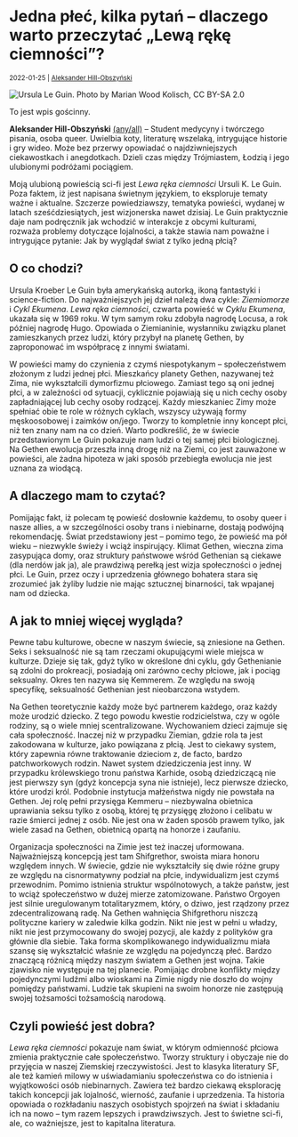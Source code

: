 # Jedna płeć, kilka pytań – dlaczego warto przeczytać „Lewą rękę ciemności”?

<small>2022-01-25 | [Aleksander Hill-Obszyński](/@aleksander.obs)</small>

![Ursula Le Guin. Photo by Marian Wood Kolisch, CC BY-SA 2.0](/img-local/blog/ursula-le-guin.jpg)

<div class="alert alert-info">
    <p>
        <span class="fal fa-info-circle"></span>
        To jest wpis gościnny.
    </p>
    <p>
        <strong>Aleksander Hill-Obszyński</strong> <a href="/dowolne" target="_blank" rel="noopener">(any/all)</a> –
        Student medycyny i twórczego pisania, osoba queer. Uwielbia koty, literaturę wszelaką, intrygujące historie i gry wideo.
        Może bez przerwy opowiadać o najdziwniejszych ciekawostkach i anegdotkach.
        Dzieli czas między Trójmiastem, Łodzią i jego ulubionymi podróżami pociągiem.
    </p>
</div>

Moją ulubioną powieścią sci-fi jest _Lewa ręka ciemności_ Ursuli K. Le Guin.
Poza faktem, iż jest napisana świetnym językiem, to eksploruje tematy ważne i aktualne.
Szczerze powiedziawszy, tematyka powieści, wydanej w latach sześćdziesiątych, jest wizjonerska nawet dzisiaj.
Le Guin praktycznie daje nam podręcznik jak wchodzić w interakcje z obcymi kulturami, rozważa problemy dotyczące lojalności,
a także stawia nam poważne i intrygujące pytanie: Jak by wyglądał świat z tylko jedną płcią?

## O co chodzi?

Ursula Kroeber Le Guin była amerykańską autorką, ikoną fantastyki i science-fiction.
Do najważniejszych jej dzieł należą dwa cykle: _Ziemiomorze_ i _Cykl Ekumena_.
_Lewa ręka ciemności_, czwarta powieść w _Cyklu Ekumena_, ukazała się w 1969 roku.
W tym samym roku zdobyła nagrodę Locusa, a rok później nagrodę Hugo.
Opowiada o Ziemianinie, wysłanniku związku planet zamieszkanych przez ludzi, który przybył na planetę Gethen,
by zaproponować im współpracę z innymi światami.

W powieści mamy do czynienia z czymś niespotykanym – społeczeństwem złożonym z ludzi jednej płci.
Mieszkańcy planety Gethen, nazywanej też Zima, nie wykształcili dymorfizmu płciowego.
Zamiast tego są oni jednej płci, a w zależności od sytuacji, cyklicznie pojawiają się u nich cechy
osoby zapładniającej lub cechy osoby rodzącej. Każdy mieszkaniec Zimy może spełniać obie te role w różnych cyklach,
wszyscy używają formy męskoosobowej i zaimków on/jego.
Tworzy to kompletnie inny koncept płci, niż ten znany nam na co dzień.
Warto podkreślić, że w świecie przedstawionym Le Guin pokazuje nam ludzi o tej samej płci biologicznej.
Na Gethen ewolucja przeszła inną drogę niż na Ziemi, co jest zauważone w powieści,
ale żadna hipoteza w jaki sposób przebiegła ewolucja nie jest uznana za wiodącą.

## A dlaczego mam to czytać?

Pomijając fakt, iż polecam tę powieść dosłownie każdemu, to osoby queer i nasze allies,
a w szczególności osoby trans i niebinarne, dostają podwójną rekomendację.
Świat przedstawiony jest – pomimo tego, że powieść ma pół wieku – niezwykle świeży i wciąż inspirujący.
Klimat Gethen, wieczna zima zasypująca domy, oraz struktury państwowe wśród Gethenian są ciekawe (dla nerdów jak ja),
ale prawdziwą perełką jest wizja społeczności o jednej płci. Le Guin, przez oczy i uprzedzenia głównego bohatera
stara się zrozumieć jak żyliby ludzie nie mając sztucznej binarności, tak wpajanej nam od dziecka.

## A jak to mniej więcej wygląda?

Pewne tabu kulturowe, obecne w naszym świecie, są zniesione na Gethen.
Seks i seksualność nie są tam rzeczami okupującymi wiele miejsca w kulturze.
Dzieje się tak, gdyż tylko w określone dni cyklu, gdy Gethenianie są zdolni do prokreacji,
posiadają oni zarówno cechy płciowe, jak i pociąg seksualny. Okres ten nazywa się Kemmerem.
Ze względu na swoją specyfikę, seksualność Gethenian jest nieobarczona wstydem.

Na Gethen teoretycznie każdy może być partnerem każdego, oraz każdy może urodzić dziecko.
Z tego powodu kwestie rodzicielstwa, czy w ogóle rodziny, są o wiele mniej scentralizowane.
Wychowaniem dzieci zajmuje się cała społeczność. Inaczej niż w przypadku Ziemian,
gdzie rola ta jest zakodowana w kulturze, jako powiązana z płcią. Jest to ciekawy system,
który zapewnia równe traktowanie dzieciom z, de facto, bardzo patchworkowych rodzin.
Nawet system dziedziczenia jest inny. W przypadku królewskiego tronu państwa Karhide,
osobą dziedziczącą nie jest pierwszy syn (gdyż koncepcja syna nie istnieje),
lecz pierwsze dziecko, które urodzi król. Podobnie instytucja małżeństwa nigdy nie powstała na Gethen.
Jej rolę pełni przysięga Kemmeru – niezbywalna obietnica uprawiania seksu tylko z osobą,
której tę przysięgę złożono i celibatu w razie śmierci jednej z osób.
Nie jest ona w żaden sposób prawem tylko, jak wiele zasad na Gethen, obietnicą opartą na honorze i zaufaniu.

Organizacja społeczności na Zimie jest też inaczej uformowana.
Najważniejszą koncepcją jest tam Shifgrethor, swoista miara honoru względem innych.
W świecie, gdzie nie wykształciły się dwie różne grupy ze względu na cisnormatywny podział na płcie,
indywidualizm jest czymś przewodnim. Pomimo istnienia struktur wspólnotowych, a także państw,
jest to wciąż społeczeństwo w dużej mierze zatomizowane. Państwo Orgoyen jest silnie uregulowanym totalitaryzmem,
który, o dziwo, jest rządzony przez zdecentralizowaną radę.
Na Gethen wahnięcia Shifgrethoru niszczą polityczne kariery w zaledwie kilka godzin.
Nikt nie jest w pełni u władzy, nikt nie jest przymocowany do swojej pozycji,
ale każdy z polityków gra głównie dla siebie. Taka forma skomplikowanego indywidualizmu
miała szansę się wykształcić właśnie ze względu na pojedynczą płeć.
Bardzo znaczącą różnicą między naszym światem a Gethen jest wojna. Takie zjawisko nie występuje na tej planecie.
Pomijając drobne konflikty między pojedynczymi ludźmi albo wioskami na Zimie nigdy nie doszło do wojny pomiędzy państwami.
Ludzie tak skupieni na swoim honorze nie zastępują swojej tożsamości tożsamością narodową.

## Czyli powieść jest dobra?

_Lewa ręka ciemności_ pokazuje nam świat, w którym odmienność płciowa zmienia praktycznie całe społeczeństwo.
Tworzy struktury i obyczaje nie do przyjęcia w naszej Ziemskiej rzeczywistości.
Jest to klasyka literatury SF, ale też kamień milowy w uświadamianiu społeczeństwa
co do istnienia i wyjątkowości osób niebinarnych. Zawiera też bardzo ciekawą eksplorację takich koncepcji
jak lojalność, wierność, zaufanie i uprzedzenia. Ta historia opowiada o rozkładaniu naszych osobistych
spojrzeń na świat i składaniu ich na nowo – tym razem lepszych i prawdziwszych.
Jest to świetne sci-fi, ale, co ważniejsze, jest to kapitalna literatura.
